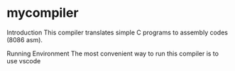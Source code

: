 # mycompiler
Introduction
  This compiler translates simple C programs to assembly codes (8086 asm).
  
Running Environment
  The most convenient way to run this compiler is to use vscode
